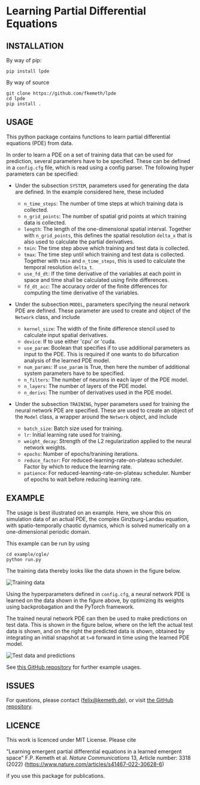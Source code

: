 # Learning Partial Differential Equations

INSTALLATION
---------


By way of pip:

`pip install lpde`

By way of source

    git clone https://github.com/fkemeth/lpde
    cd lpde
    pip install .

USAGE
---------

This python package contains functions to learn partial differential equations (PDE) from data.


In order to learn a PDE on a set of training data that can be used for prediction, several parameters
have to be specified. These can be defined in a `config.cfg` file, which is read using a config parser. The following hyper parameters can be specified:

- Under the subsection `SYSTEM`, parameters used for generating the data are defined.
  In the example considered here, these included

  - `n_time_steps`: The number of time steps at which training data is collected.
  - `n_grid_points`: The number of spatial grid points at which training data is collected.
  - `length`: The length of the one-dimensional spatial interval. Together with `n_grid_points`, this defines the spatial resolution `delta_x` that is also used to calculate the partial derivatives.
  - `tmin`: The time step above which training and test data is collected.
  - `tmax`: The time step until which training and test data is collected. Together with `tmin` and `n_time_steps`, this is used to calculate the temporal resolution `delta_t`.
  - `use_fd_dt`: If the time derivative of the variables at each point in space and time shall be calculated using finite differences.
  - `fd_dt_acc`: The accuracy order of the finite differences for computing the time derivative of the variables.

- Under the subsection `MODEL`, parameters specifying the neural network PDE are defined.
  These parameter are used to create and object of the `Network` class, and include

  - `kernel_size`: The width of the finite difference stencil used to calculate input spatial derivatives.
  - `device`: If to use either 'cpu' or 'cuda.
  - `use_param`: Boolean that specifies if to use additional parameters as input to the PDE. This is required if one wants to do bifurcation analysis of the learned PDE model.
  - `num_params`: If `use_param` is True, then here the number of additional system parameters have to be specified.
  - `n_filters`: The number of neurons in each layer of the PDE model.
  - `n_layers`: The number of layers of the PDE model.
  - `n_derivs`: The number of derivatives used in the PDE model.

- Under the subsection `TRAINING`, hyper parameters used for training the neural network PDE are specified. These are used to create an object of the `Model` class, a wrapper around the `Network` object, and include

  - `batch_size`: Batch size used for training.
  - `lr`: Initial learning rate used for training.
  - `weight_decay`: Strength of the L2 regularization applied to the neural network weights.
  - `epochs`: Number of epochs/tranining iterations.
  - `reduce_factor`: For reduced-learning-rate-on-plateau scheduler. Factor by which to reduce the learning rate.
  - `patience`: For reduced-learning-rate-on-plateau scheduler. Number of epochs to wait before reducing learning rate.

EXAMPLE
---------

The usage is best illustrated on an example.
Here, we show this on simulation data of an actual PDE, the complex Ginzburg-Landau equation,
with spatio-temporally chaotic dynamics, which is solved numerically on a one-dimensional
periodic domain.

This example can be run by using

    cd example/cgle/
    python run.py

The training data thereby looks like the data shown in the figure below.

![Training data](./example/cgle/fig/training_data.png)

Using the hyperparameters defined in `config.cfg`, a neural network PDE is learned on the data shown in the figure above, by optimizing its weights using backprobagation and the PyTorch framework.

The trained neural network PDE can then be used to make predictions on test data.
This is shown in the figure below, where on the left the actual test data is shown, and on the right
the predicted data is shown, obtained by integrating an initial snapshot at `t=0` forward in time
using the learned PDE model.

![Test data and predictions](./example/cgle/fig/test_data_and_prediction.png)


See [this GitHub repository](https://github.com/fkemeth/emergent_pdes) for further example usages.

ISSUES
---------

For questions, please contact (<felix@kemeth.de>), or visit [the GitHub repository](https://github.com/fkemeth/lpde).

LICENCE
---------

This work is licenced under MIT License.
Please cite

"Learning emergent partial differential equations
in a learned emergent space"
F.P. Kemeth et al.
*Nature Communications* 13, Article number: 3318 (2022)
(https://www.nature.com/articles/s41467-022-30628-6)

if you use this package for publications.
